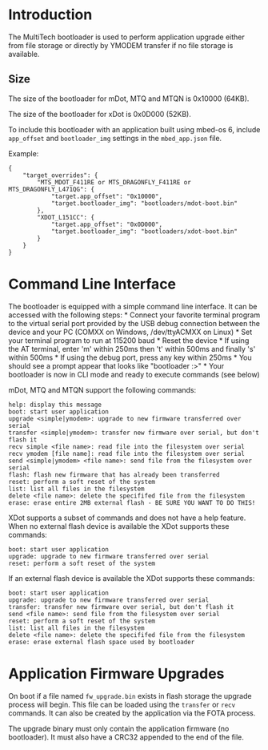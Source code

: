 # Introduction

The MultiTech bootloader is used to perform application upgrade either from 
file storage or directly by YMODEM transfer if no file storage is available.

## Size

The size of the bootloader for mDot, MTQ and MTQN is 0x10000 (64KB).

The size of the bootloader for xDot is 0x0D000 (52KB).

To include this bootloader with an application built using mbed-os 6, include
`app_offset` and `bootloader_img` settings in the `mbed_app.json` file.

Example:
```
{
    "target_overrides": {
        "MTS_MDOT_F411RE or MTS_DRAGONFLY_F411RE or MTS_DRAGONFLY_L471QG": {
            "target.app_offset": "0x10000",
            "target.bootloader_img": "bootloaders/mdot-boot.bin"
        },
        "XDOT_L151CC": {
            "target.app_offset": "0x0D000",
            "target.bootloader_img": "bootloaders/xdot-boot.bin"
        }
    }
}
```

# Command Line Interface

The bootloader is equipped with a simple command line interface.  It can be accessed
with the following steps:
    * Connect your favorite terminal program to the virtual serial port provided
      by the USB debug connection between the device and your PC (COMXX on Windows,
      /dev/ttyACMXX on Linux)
    * Set your terminal program to run at 115200 baud
    * Reset the device
    * If using the AT terminal, enter 'm' within 250ms then 't' within 500ms and finally 's' 
	  within 500ms
    * If using the debug port, press any key within 250ms
    * You should see a prompt appear that looks like "bootloader :>"
    * Your bootloader is now in CLI mode and ready to execute commands (see below)

mDot, MTQ and MTQN support the following commands:
```
help: display this message
boot: start user application
upgrade <simple|ymodem>: upgrade to new firmware transferred over serial
transfer <simple|ymodem>: transfer new firmware over serial, but don't flash it
recv simple <file name>: read file into the filesystem over serial
recv ymodem [file name]: read file into the filesystem over serial
send <simple|ymodem> <file name>: send file from the filesystem over serial
flash: flash new firmware that has already been transferred
reset: perform a soft reset of the system
list: list all files in the filesystem
delete <file name>: delete the specififed file from the filesystem
erase: erase entire 2MB external flash - BE SURE YOU WANT TO DO THIS!
```

XDot supports a subset of commands and does not have a help feature.  When no
external flash device is available the XDot supports these commands:
```
boot: start user application
upgrade: upgrade to new firmware transferred over serial
reset: perform a soft reset of the system
```

If an external flash device is available the XDot supports these commands:
```
boot: start user application
upgrade: upgrade to new firmware transferred over serial
transfer: transfer new firmware over serial, but don't flash it
send <file name>: send file from the filesystem over serial
reset: perform a soft reset of the system
list: list all files in the filesystem
delete <file name>: delete the specififed file from the filesystem
erase: erase external flash space used by bootloader
```

# Application Firmware Upgrades

On boot if a file named `fw_upgrade.bin` exists in flash storage the upgrade
process will begin.  This file can be loaded using the `transfer` or `recv`
commands.  It can also be created by the application via the FOTA process.

The upgrade binary must only contain the application firmware (no bootloader). It must also have
a CRC32 appended to the end of the file.